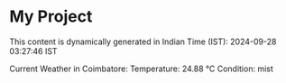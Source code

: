 # My Project

This content is dynamically generated in Indian Time (IST): 2024-09-28 03:27:46 IST


Current Weather in Coimbatore:
Temperature: 24.88 °C
Condition: mist
